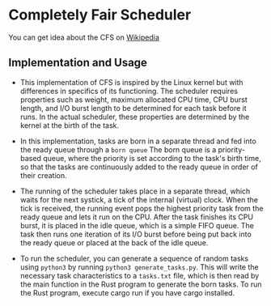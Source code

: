 # Completely Fair Scheduler
You can get idea about the CFS on [Wikipedia](https://en.wikipedia.org/wiki/Completely_Fair_Scheduler) 

## Implementation and Usage
- This implementation of CFS is inspired by the Linux kernel but with differences in specifics of its functioning. 
The scheduler requires properties such as weight, maximum allocated CPU time, CPU burst length, and I/O burst length to be determined for each task before it runs. In the actual scheduler, these properties are determined by the kernel at the birth of the task.

- In this implementation, tasks are born in a separate thread and fed into the ready queue through a `born queue` The born queue is a priority-based queue, where the priority is set according to the task's birth time, so that the tasks are continuously added to the ready queue in order of their creation.

- The running of the scheduler takes place in a separate thread, which waits for the next systick, a tick of the internal (virtual) clock. When the tick is received, the running event pops the highest priority task from the ready queue and lets it run on the CPU. After the task finishes its CPU burst, it is placed in the idle queue, which is a simple FIFO queue. The task then runs one iteration of its I/O burst before being put back into the ready queue or placed at the back of the idle queue.

- To run the scheduler, you can generate a sequence of random tasks using `python3` by running `python3 generate_tasks.py`. This will write the necessary task characteristics to a `tasks.txt` file, which is then read by the main function in the Rust program to generate the born tasks. To run the Rust program, execute cargo run if you have cargo installed.